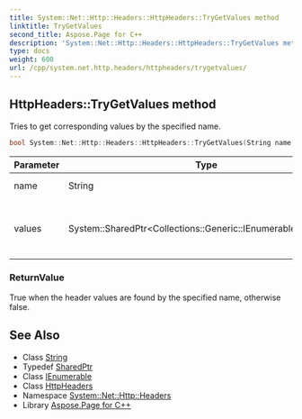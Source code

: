 ```yaml
---
title: System::Net::Http::Headers::HttpHeaders::TryGetValues method
linktitle: TryGetValues
second_title: Aspose.Page for C++
description: 'System::Net::Http::Headers::HttpHeaders::TryGetValues method. Tries to get corresponding values by the specified name in C++.'
type: docs
weight: 600
url: /cpp/system.net.http.headers/httpheaders/trygetvalues/
---
```

## HttpHeaders::TryGetValues method


Tries to get corresponding values by the specified name.

```cpp
bool System::Net::Http::Headers::HttpHeaders::TryGetValues(String name, System::SharedPtr<Collections::Generic::IEnumerable<String>> &values)
```


| Parameter | Type | Description |
| --- | --- | --- |
| name | String | The header name. |
| values | System::SharedPtr\<Collections::Generic::IEnumerable\<String\>\>\& | An instance where corresponding values will be assigned. |

### ReturnValue

True when the header values are found by the specified name, otherwise false.

## See Also

* Class [String](../../../system/string/)
* Typedef [SharedPtr](../../../system/sharedptr/)
* Class [IEnumerable](../../../system.collections.generic/ienumerable/)
* Class [HttpHeaders](../)
* Namespace [System::Net::Http::Headers](../../)
* Library [Aspose.Page for C++](../../../)
